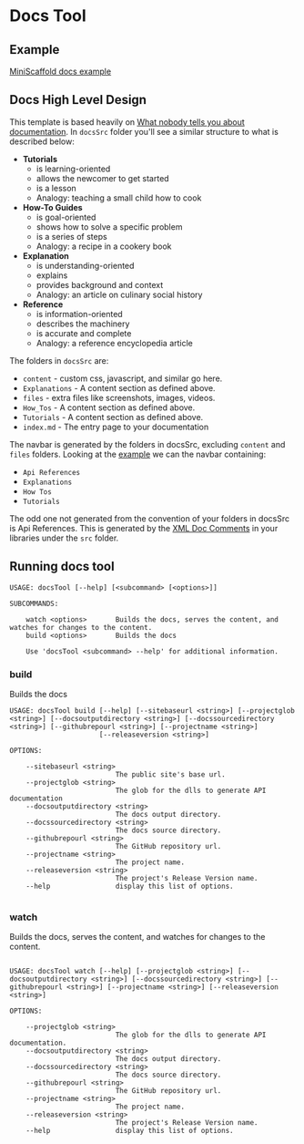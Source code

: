 # Docs Tool

## Example 
[MiniScaffold docs example](https://www.jimmybyrd.me/miniscaffold-docs-test/)

## Docs High Level Design

This template is based heavily on [What nobody tells you about documentation](https://www.divio.com/blog/documentation/). In `docsSrc` folder you'll see a similar structure to what is described below:

- **Tutorials**
  - is learning-oriented
  - allows the newcomer to get started
  - is a lesson
  - Analogy: teaching a small child how to cook
- **How-To Guides**
  - is goal-oriented
  - shows how to solve a specific problem
  - is a series of steps
  - Analogy: a recipe in a cookery book
- **Explanation**
  - is understanding-oriented
  - explains
  - provides background and context
  - Analogy: an article on culinary social history
- **Reference**
  - is information-oriented
  - describes the machinery
  - is accurate and complete
  - Analogy: a reference encyclopedia article


The folders in `docsSrc` are:

- `content` - custom css, javascript, and similar go here.
- `Explanations` - A content section as defined above.
- `files` - extra files like screenshots, images, videos.
- `How_Tos` - A content section as defined above.
- `Tutorials` - A content section as defined above.
- `index.md` - The entry page to your documentation

The navbar is generated by the folders in docsSrc, excluding `content` and `files` folders.  Looking at the [example](https://www.jimmybyrd.me/miniscaffold-docs-test/) we can the navbar containing:

- `Api References`
- `Explanations`
- `How Tos`
- `Tutorials`

The odd one not generated from the convention of your folders in docsSrc is Api References.  This is generated by the [XML Doc Comments](https://docs.microsoft.com/en-us/dotnet/csharp/codedoc) in your libraries under the `src` folder.


## Running docs tool

```
USAGE: docsTool [--help] [<subcommand> [<options>]]

SUBCOMMANDS:

    watch <options>       Builds the docs, serves the content, and watches for changes to the content.
    build <options>       Builds the docs

    Use 'docsTool <subcommand> --help' for additional information.
```

### build

Builds the docs

```
USAGE: docsTool build [--help] [--sitebaseurl <string>] [--projectglob <string>] [--docsoutputdirectory <string>] [--docssourcedirectory <string>] [--githubrepourl <string>] [--projectname <string>]
                      [--releaseversion <string>]

OPTIONS:

    --sitebaseurl <string>
                          The public site's base url.
    --projectglob <string>
                          The glob for the dlls to generate API documentation
    --docsoutputdirectory <string>
                          The docs output directory.
    --docssourcedirectory <string>
                          The docs source directory.
    --githubrepourl <string>
                          The GitHub repository url.
    --projectname <string>
                          The project name.
    --releaseversion <string>
                          The project's Release Version name.
    --help                display this list of options.
    
```


### watch

Builds the docs, serves the content, and watches for changes to the content.

```

USAGE: docsTool watch [--help] [--projectglob <string>] [--docsoutputdirectory <string>] [--docssourcedirectory <string>] [--githubrepourl <string>] [--projectname <string>] [--releaseversion <string>]

OPTIONS:

    --projectglob <string>
                          The glob for the dlls to generate API documentation.
    --docsoutputdirectory <string>
                          The docs output directory.
    --docssourcedirectory <string>
                          The docs source directory.
    --githubrepourl <string>
                          The GitHub repository url.
    --projectname <string>
                          The project name.
    --releaseversion <string>
                          The project's Release Version name.
    --help                display this list of options.
```

